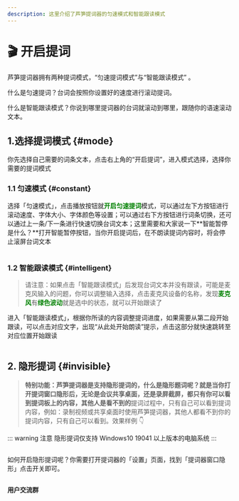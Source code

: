 ```yaml
---
description: 这里介绍了芦笋提词器的匀速模式和智能跟读模式
---
```


# 🎬 开启提词

芦笋提词器拥有两种提词模式，“匀速提词模式”与“智能跟读模式” 。

什么是匀速提词？台词会按照你设置好的速度进行滚动提词。

什么是智能跟读模式？你说到哪里提词器的台词就滚动到哪里，跟随你的语速滚动文本。

## 1.选择提词模式 {#mode}

你先选择自己需要的词条文本，点击右上角的“开启提词”，进入模式选择，选择你需要的提词模式

### 1.1 匀速模式 {#constant}

选择「匀速模式」，点击播放按钮就<span style="color:green;">**开启匀速提词**</span>模式，可以通过左下方按钮进行滚动速度、字体大小、字体颜色等设置；可以通过右下方按钮进行词条切换，还可以通过上一条/下一条进行快速切换台词文本；这里需要和大家说一下**智能暂停是什么？**打开智能暂停按钮，当你开启提词后，在不朗读提词内容时，将会停止滚屏台词文本

<ImgCenter><img src="/assets/yunsumoshi.gif" alt=""></ImgCenter>

### 1.2 智能跟读模式 {#intelligent}

> 请注意：如果点击「智能跟读模式」后发现台词文本并没有跟读，可能是麦克风输入的问题，你可以调整输入选择，点击麦克风设备的名称，发现<span style="color:green;">**麦克风**</span>有<span style="color:green;">**绿色波动**</span>就是选中的状态，就可以开始跟读了

进入「智能跟读模式」，根据你所读的内容调整提词进度，如果需要从第二段开始跟读，可以点击对应文字，出现“从此处开始朗读”提示，点击这部分就快速跳转至对应位置开始跟读

<img src="/assets/airead.gif" alt="">

## 2. 隐形提词 {#invisible}

> **特别功能：芦笋提词器是支持隐形提词的，什么是隐形题词呢？就是当你打开提词窗口隐形后，无论是会议共享桌面，还是录屏截屏，都只有你可以看到提词板上的内容，其他人是看不到的**提词过程中，只有自己可以看到提词内容，例如：录制视频或共享桌面时使用芦笋提词器，其他人都看不到你的提词内容，只有自己可以看到。效果样例 👇

::: warning 注意
隐形提词仅支持 Windows10 19041 以上版本的电脑系统
:::

<img src="/assets/yinxingtici.gif" alt="">

如何开启隐形提词呢？你需要打开提词器的「设置」页面，找到「提词器窗口隐形」点击开关即可。

<img src="/assets/yxtici.gif" alt="">

**用户交流群**

<UserGroup/>